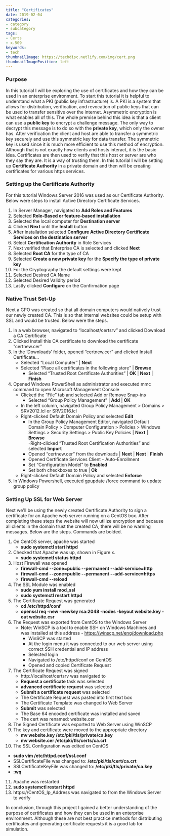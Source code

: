 ```yaml
---
title: "Certificates"
date: 2019-02-04
categories:
- category
- subcategory
tags:
- Certs
- x.509
keywords:
- tech
thumbnailImage: https://techdisc.netlify.com/img/cert.png
thumbnailImagePosition: left
---
```


<!--more-->
### Purpose
In this tutorial I will be exploring the use of certificates and how they can be used in an enterprise environment. To start this tutorial it is helpful to understand what a PKI (public key infrastructure) is. A PKI is a system that allows for distribution, verification, and revocation of public keys that can be used to transfer sensitive over the internet. Asymmetric encryption is what enables all of this. The whole premise behind this idea is that a client can use a **public key** to encrypt a challenge message. The only way to decrypt this message is to do so with the **private key**, which only the owner has. After verification the client and host are able to transfer a symmetric key securely and use this symmetric key for data transfer. The symmetric key is used since it is much more efficient to use this method of encryption. Although that is not exactly how clients and hosts interact, it is the basic idea. Certificates are then used to verify that this host or server are who they say they are. It is a way of trusting them. In this tutorial I will be setting up __Certificate Authority__ in a private domain and then will be creating certificates for various https services. 

### Setting up the Certificate Authority

For this tutorial Windows Server 2016 was used as our Certificate Authority. Below were steps to install Active Directory Certificate Services. 

1. In Server Manager, navigated to **Add Roles and Features**
2. Selected **Role-Based or feature-based installation**
3. Selected the local computer for **Destination server**
4. Clicked **Next** until the **Install** button
5. After installation selected **Configure Active Directory Certificate Services on the destination server**
6. Select **Certification Authority** in Role Services
7. Next verified that Enterprise CA is selected and clicked **Next**
8. Selected **Root CA** for the type of CA
9. Selected **Create a new private key** for the __Specify the type of private key__
10. For the Cryptography the default settings were kept
11. Selected Desired CA Name
12. Selected Desired Validity period
13. Lastly clicked **Configure** on the Confirmation page


### Native Trust Set-Up

Next a GPO was created so that all domain computers would natively trust our newly created CA. This is so that internal websites could be setup with SSL and would be trusted. Below were the steps.

1. In a web browser, navigated to “localhost/certsrv” and clicked Download a CA Certificate
2. Clicked Install this CA certificate to download the certificate “certnew.cer”
3. In the ‘Downloads’ folder, opened “certnew.cer” and clicked Install Certificate...
   - Selected “Local Computer” | **Next**  
   - Selected “Place all certificates in the following store” | **Browse**  
     - Selected “Trusted Root Certificate Authorities” | **OK** | **Next** | **Finish**  
4. Opened Windows PowerShell as administrator and executed mmc command to open Microsoft Management Console
   - Clicked the “File” tab and selected Add or Remove Snap-ins  
     - Selected “Group Policy Management” | **Add** | **OK**  
   - In the left column, navigated Group Policy Management > Domains > SRV2012.lcl or SRV2016.lcl   
   - Right-clicked Default Domain Policy and selected **Edit**  
     - In the Group Policy Management Editor, navigated Default Domain Policy > Computer Configuration > Policies > Windows Settings > Security Settings > Public Key Policies | **Next** | **Browse**  
     -Right-clicked “Trusted Root Certification Authorities” and selected **Import**  
     - Opened “certnew.cer” from the downloads | **Next** | **Next** | **Finish**  
     - Opened Certificate Services Client - Auto-Enrollment  
     - Set “Configuration Model” to **Enabled**  
     - Set both checkboxes to true | **Ok**  
   - Right-clicked Default Domain Policy and selected **Enforce**  
5. In Windows Powershell, executed gpupdate /force command to update group policy  



### Setting Up SSL for Web Server

Next we'll be using the newly created Certificate Authority to sign a certificate for an Apache web server running on a CentOS box. After completing these steps the website will now utilize encryption and because all clients in the domain trust the created CA, there will be no warning messages. Below are the steps. Commands are bolded.

1. On CentOS server, apache was started  
   - **sudo systemctl start httpd**  
2. Checked that Apache was up, shown in Figure x.
   - **sudo systemctl status httpd**
3. Host Firewall was opened
   - **firewall-cmd --zone=public --permanent --add-service=http**
   - **firewall-cmd --zone=public --permanent --add-service=https**
   - **firewall-cmd --reload**
4. The SSL Module was enabled
   - **sudo yum install mod_ssl**
   - **sudo systemctl restart httpd**
5. The Certificate Request was generated
   - **cd /etc/httpd/conf**
   - **openssl req -new -newkey rsa:2048 -nodes -keyout website.key -out website.csr**
6. The Request was exported from CentOS to the Windows Server
   - Note: WinSCP is a tool to enable SSH on Windows Machines and was installed at this address - https://winscp.net/eng/download.php
     - WinSCP was started
     - At the login menu it was connected to our web server using correct SSH credential and IP address
     - Selected login 
     - Navigated to /etc/httpd/conf on CentOS
     - Opened and copied Certificate Request
7. The Certificate Request was signed
   - http://localhost/certsrv was navigated to
   - **Request a certificate** task was selected
   - **advanced certificate request** was selected 
   - **Submit a certificate request** was selected
   - The Certificate Request was pasted into first text box
   - The Certificate Template was changed to Web Server
   - **Submit** was selected
   - The Base 64 encoded certificate was installed and saved
   - The cert was renamed: website.cer
8. The Signed Certificate was exported to Web Server using WinSCP
9. The key and certificate were moved to the appropriate directory
   - **mv website.key /etc/pki/tls/private/ca.key**
   - **mv website.cer /etc/pki/tls/certs/ca.crt**
10. The SSL Configuration was edited on CentOS
   - __sudo vim /etc/httpd.conf/ssl.conf__
   - SSLCertificateFile was changed to: __/etc/pki/tls/cert/ca.crt__
   - SSLCertificateKeyFile was changed to: __/etc/pki/tls/private/ca.key__
   - __:wq__
11. Apache was restarted
12. __sudo systemctl restart httpd__
13. https://CentOS_Ip_Address was navigated to from the Windows Server to verify


In conclusion, through this project I gained a better understanding of the purpose of certificates and how they can be used in an enterprise environment. Although these are not best practice methods for distributing certificates and generating certificate requests it is a good lab for simulation. 

